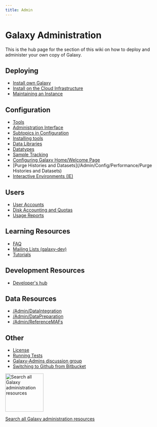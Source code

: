 ```yaml
---
title: Admin
---
```



# Galaxy Administration
This is the hub page for the section of this wiki on how to deploy and administer your own copy of Galaxy.

## Deploying

* [Install own Galaxy](GetGalaxy)
* [Install on the Cloud Infrastructure](/CloudMan)
* [Maintaining an Instance](/Admin/Maintenance)

## Configuration

* [Tools](Tools)
* [Administration Interface](/Admin/Interface)
* [Subtopics in Configuration](Config)
* [Installing tools](/Admin/Tools/AddToolFromToolShedTutorial)
* [Data Libraries](DataLibraries)
* [Datatypes](Datatypes)
* [Sample Tracking](SampleTracking)
* [Configuring Galaxy Home/Welcome Page](/Admin/GalaxyWelcomePage)
* [Purge Histories and Datasets](/Admin/Config/Performance/Purge Histories and Datasets)
* [Interactive Environments (IE)](/Admin/GIEs)

## Users

* [User Accounts](UserAccounts)
* [Disk Accounting and Quotas](DiskQuotas)
* [Usage Reports](UsageReports)

## Learning Resources

* [FAQ](FAQ)
* [Mailing Lists (galaxy-dev)](/MailingLists)
* [Tutorials](Training)

## Development Resources

* [Developer's hub](/Develop)

## Data Resources

* [/Admin/DataIntegration](/Admin/DataIntegration)
* [/Admin/DataPreparation](/Admin/DataPreparation)
* [/Admin/ReferenceMAFs](/Admin/ReferenceMAFs)


## Other
* [License](/Admin/License)
* [Running Tests](/Admin/RunningTests)
* [Galaxy-Admins discussion group](/Community/GalaxyAdmins)
* [Switching to Github from Bitbucket](/Admin/SwitchingToGithubFromBitbucket)

<div class='center'>
<a href='http://galaxyproject.org/search/getgalaxy'><img src='/Images/Logos/GetGalaxySearch.png' alt='Search all Galaxy administration resources' width="120" /></a>

[Search all Galaxy administration resources](http://galaxyproject.org/search/getgalaxy)
</div>
